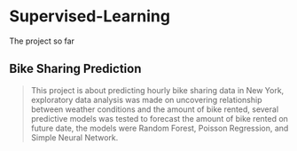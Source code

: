 # Supervised-Learning

The project so far

## Bike Sharing Prediction
> This project is about predicting hourly bike sharing data in New York, exploratory data analysis was made on uncovering relationship between weather conditions and the amount of bike rented, several predictive models was tested to forecast the amount of bike rented on future date, the models were Random Forest, Poisson Regression, and Simple Neural Network.
